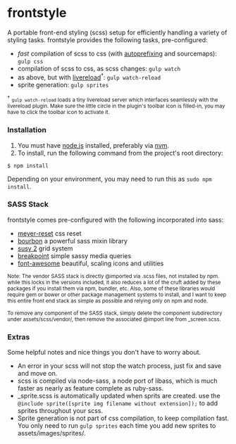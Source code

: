 # frontstyle
A portable front-end styling (scss) setup for efficiently handling a variety of styling tasks. frontstyle  provides the following tasks, pre-configured:

* _fast_ compilation of scss to css (with [autoprefixing](https://www.npmjs.com/package/autoprefixer) and sourcemaps): `gulp css`
* compilation of scss to css, as scss changes: `gulp watch`
* as above, but with [livereload](http://livereload.com/)<sup>&#8224;</sup>: `gulp watch-reload`
* sprite generation: `gulp sprites`

<sup>&#8224;</sup> <small>`gulp watch-reload` loads a tiny livereload server which interfaces seamlessly with the livereload plugin. Make sure the little circle in the plugin's toolbar icon is filled-in, you may have to click the toolbar icon to activate it.</small>

### Installation ###

1. You must have [node.js](https://nodejs.org/) installed, preferably via [nvm](https://github.com/creationix/nvm).
1. To install, run the following command from the project's root directory:

```
$ npm install
```

Depending on your environment, you may need to run this as `sudo npm install`.


### SASS Stack ###

frontstyle comes pre-configured with the following incorporated into sass:

* [meyer-reset](https://github.com/adamstac/meyer-reset) css reset
* [bourbon](http://bourbon.io/docs/) a powerful sass mixin library
* [susy 2](http://susydocs.oddbird.net/) grid system
* [breakpoint](http://breakpoint-sass.com/) simple sassy media queries
* [font-awesome](http://fortawesome.github.io/Font-Awesome/examples/) beautiful, scaling icons and utilities

<small>Note: The vendor SASS stack is directly @imported via .scss files, not installed by npm. while this locks in the versions included, it also reduces a lot of the cruft added by these packages if you install them via npm, bundler, etc. Also, some of these libraries would require gem or bower or other package management systems to install, and I want to keep this entire front end stack as simple as possible and relying only on npm and node.</small>

<small>To remove any component of the SASS stack, simply delete the component subdirectory under assets/scss/vendor/, then remove the associated @import line from _screen.scss.</small>

### Extras ###
Some helpful notes and nice things you don't have to worry about.

* An error in your scss will not stop the watch process, just fix and save and move on.
* scss is compiled via node-sass, a node port of libass, which is much faster as nearly as feature complete as ruby-sass.
* _sprite.scss is automatically updated when sprits are created. use the `@include sprite([sprite img filename without extension]);` to add sprites throughout your scss.
* Sprite generation is not part of css compilation, to keep compilation fast. You only need to run `gulp sprites` each time you add new sprites to assets/images/sprites/.
